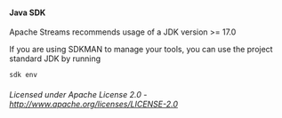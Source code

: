 #### Java SDK

Apache Streams recommends usage of a JDK version >= 17.0

If you are using SDKMAN to manage your tools, you can use the project standard JDK by running

    sdk env

###### Licensed under Apache License 2.0 - http://www.apache.org/licenses/LICENSE-2.0
